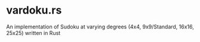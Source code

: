 # vardoku.rs
An implementation of Sudoku at varying degrees (4x4, 9x9/Standard, 16x16, 25x25) written in Rust
